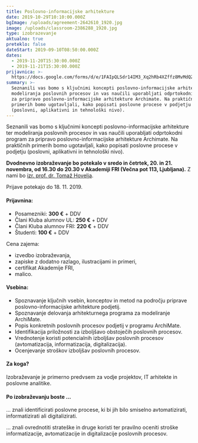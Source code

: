 ```yaml
---
title: Poslovno-informacijske arhitekture
date: 2019-10-29T10:10:00.000Z
bgImage: /uploads/agreement-2642610_1920.jpg
image: /uploads/classroom-2386288_1920.jpg
type: izobrazevanje
aktualno: true
preteklo: false
dateStart: 2019-09-10T08:50:00.000Z
dates:
  - 2019-11-20T15:30:00.000Z
  - 2019-11-21T15:30:00.000Z
prijavnica: >-
  https://docs.google.com/forms/d/e/1FAIpQLSdr14IM3_Xq2hRb4XZffz8MvMdQZBxkp15zXPGWEU8tsX6RbA/viewform?usp=sf_link
summary: >-
  Seznanili vas bomo s ključnimi koncepti poslovno-informacijske arhitekture ter
  modeliranja poslovnih procesov in vas naučili uporabljati odprtokodni program
  za pripravo poslovno-informacijske arhitekture Archimate. Na praktičnih
  primerih bomo ugotavljali, kako popisati poslovne procese v podjetju
  (poslovni, aplikativni in tehnološki nivo).
---
```

Seznanili vas bomo s ključnimi koncepti poslovno-informacijske arhitekture ter modeliranja poslovnih procesov in vas naučili uporabljati odprtokodni program za pripravo poslovno-informacijske arhitekture Archimate. Na praktičnih primerih bomo ugotavljali, kako popisati poslovne procese v podjetju (poslovni, aplikativni in tehnološki nivo).

**Dvodnevno izobraževanje bo potekalo v sredo in četrtek, 20. in 21. novembra, od 16.30 do 20.30 v Akademiji FRI (Večna pot 113, Ljubljana).** Z nami bo [izr. prof. dr. Tomaž Hovelja](https://akademijafri.si/izvajalci/toma%C5%BE-hovelja/).

Prijave potekajo do 18. 11. 2019.

#### Prijavnina:

* Posamezniki: **300 €** + DDV
* Člani Kluba alumnov UL: **250 €** + DDV
* Člani Kluba alumnov FRI: **220 €** + DDV
* Študenti: **100 €** + DDV

Cena zajema:

* izvedbo izobraževanja,
* zapiske z dodatno razlago, ilustracijami in primeri,
* certifikat Akademije FRI,
* malico.

#### Vsebina:

* Spoznavanje ključnih vsebin, konceptov in metod na področju priprave poslovno-informacijske arhitekture podjetij.
* Spoznavanje delovanja arhitekturnega programa za modeliranje ArchiMate.
* Popis konkretnih poslovnih procesov podjetij v programu ArchiMate.
* Identifikacija priložnosti za izboljšavo obstoječih poslovnih procesov.
* Vrednotenje koristi potencialnih izboljšav poslovnih procesov (avtomatizacija, informatizacija, digitalizacija).
* Ocenjevanje stroškov izboljšav poslovnih procesov.

#### Za koga?

Izobraževanje je primerno predvsem za vodje projektov, IT arhitekte in poslovne analitike.

#### Po izobraževanju boste …

… znali identificirati poslovne procese, ki bi jih bilo smiselno avtomatizirati, informatizirati ali digitalizirati.

… znali ovrednotiti strateške in druge koristi ter pravilno oceniti stroške informatizacije, avtomatizacije in digitalizacije poslovnih procesov.
